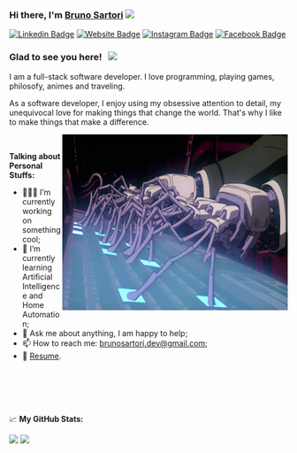 ### Hi there, I'm <a href="https://brunosartori.dev" target="_blank">Bruno Sartori</a> <img src="https://media.giphy.com/media/hvRJCLFzcasrR4ia7z/giphy.gif" width="25px">

[![Linkedin Badge](https://img.shields.io/badge/-LinkedIn-0e76a8?style=flat-square&logo=Linkedin&logoColor=white)](https://www.linkedin.com/in/bruno-sartori-dev)
[![Website Badge](https://img.shields.io/badge/Website-3b5998?style=flat-square&logo=google-chrome&logoColor=white)](https://brunosartori.dev)
[![Instagram Badge](https://img.shields.io/badge/-Instagram-e4405f?style=flat-square&logo=Instagram&logoColor=white)](https://instagram.com/bruno.sart/)
[![Facebook Badge](https://img.shields.io/badge/-Facebook-3b5998?style=flat-square&logo=Facebook&logoColor=white)](https://www.facebook.com/bruno.sartori.92/)

### Glad to see you here! &nbsp; ![](https://visitor-badge.glitch.me/badge?page_id=bruno-sartori.bruno-sartori)

I am a full-stack software developer. I love programming, playing games, philosofy, animes and traveling.

As a software developer, I enjoy using my obsessive attention to detail, my unequivocal love for making things that change the world. That's why I like to make things that make a difference.

<img align="right" alt="GIF" src="https://github.com/bruno-sartori/bruno-sartori/blob/master/public/coding.gif?raw=true" width="408" height="318" />

</br>   

**Talking about Personal Stuffs:**

- 👨🏻‍💻 I’m currently working on something cool;
- 🚀 I’m currently learning Artificial Intelligence and Home Automation;
- 💬 Ask me about anything, I am happy to help;
- 📫 How to reach me: brunosartori.dev@gmail.com;
- 📝 [Resume](https://brunosartori.dev/resume.pdf).

</br></br></br></br>


📈 **My GitHub Stats:**

<p>
  <img height="180em" src="https://github-readme-stats.vercel.app/api?username=bruno-sartori&show_icons=true&hide_border=true&&count_private=true&include_all_commits=true" />
  <img height="180em" src="https://github-readme-stats.vercel.app/api/top-langs/?username=bruno-sartori&exclude_repo=KNN-Image-Classification&show_icons=true&hide_border=true&layout=compact&langs_count=8"/>
</p>



